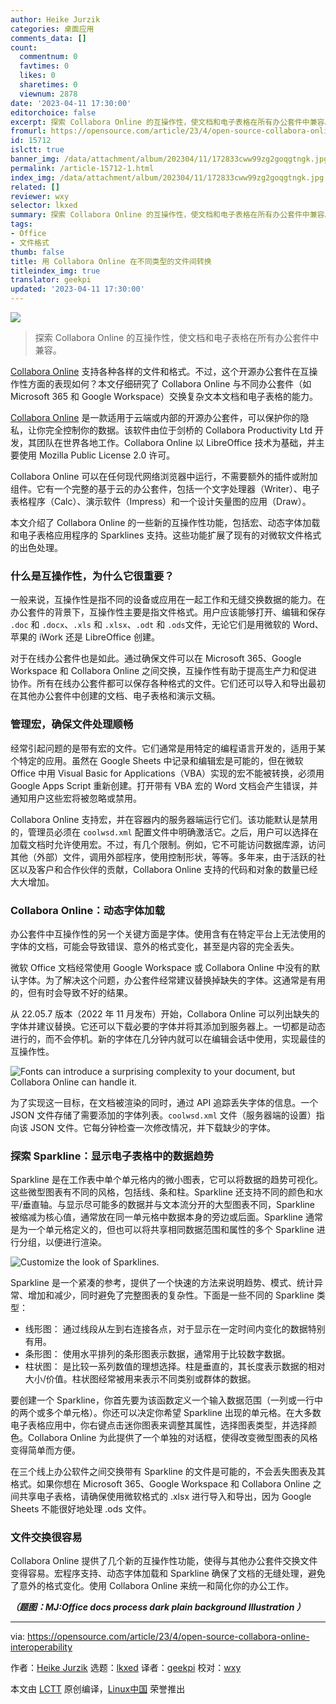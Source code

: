 ```yaml
---
author: Heike Jurzik
categories: 桌面应用
comments_data: []
count:
  commentnum: 0
  favtimes: 0
  likes: 0
  sharetimes: 0
  viewnum: 2878
date: '2023-04-11 17:30:00'
editorchoice: false
excerpt: 探索 Collabora Online 的互操作性，使文档和电子表格在所有办公套件中兼容。
fromurl: https://opensource.com/article/23/4/open-source-collabora-online-interoperability
id: 15712
islctt: true
banner_img: /data/attachment/album/202304/11/172833cww99zg2goqgtngk.jpg
permalink: /article-15712-1.html
index_img: /data/attachment/album/202304/11/172833cww99zg2goqgtngk.jpg.thumb.jpg
related: []
reviewer: wxy
selector: lkxed
summary: 探索 Collabora Online 的互操作性，使文档和电子表格在所有办公套件中兼容。
tags:
- Office
- 文件格式
thumb: false
title: 用 Collabora Online 在不同类型的文件间转换
titleindex_img: true
translator: geekpi
updated: '2023-04-11 17:30:00'
---
```


![](/data/attachment/album/202304/11/172833cww99zg2goqgtngk.jpg)



> 
> 探索 Collabora Online 的互操作性，使文档和电子表格在所有办公套件中兼容。
> 
> 
> 


[Collabora Online](https://www.collaboraoffice.com/) 支持各种各样的文件和格式。不过，这个开源办公套件在互操作性方面的表现如何？本文仔细研究了 Collabora Online 与不同办公套件（如 Microsoft 365 和 Google Workspace）交换复杂文本文档和电子表格的能力。


[Collabora Online](https://opensource.com/article/22/7/open%20source-collabora-online) 是一款适用于云端或内部的开源办公套件，可以保护你的隐私，让你完全控制你的数据。该软件由位于剑桥的 Collabora Productivity Ltd 开发，其团队在世界各地工作。Collabora Online 以 LibreOffice 技术为基础，并主要使用 Mozilla Public License 2.0 许可。


Collabora Online 可以在任何现代网络浏览器中运行，不需要额外的插件或附加组件。它有一个完整的基于云的办公套件，包括一个文字处理器（Writer）、电子表格程序（Calc）、演示软件（Impress）和一个设计矢量图的应用（Draw）。


本文介绍了 Collabora Online 的一些新的互操作性功能，包括宏、动态字体加载和电子表格应用程序的 Sparklines 支持。这些功能扩展了现有的对微软文件格式的出色处理。


### 什么是互操作性，为什么它很重要？


一般来说，互操作性是指不同的设备或应用在一起工作和无缝交换数据的能力。在办公套件的背景下，互操作性主要是指文件格式。用户应该能够打开、编辑和保存 `.doc` 和 `.docx`、`.xls` 和 `.xlsx`、`.odt` 和 `.ods`文件，无论它们是用微软的 Word、苹果的 iWork 还是 LibreOffice 创建。


对于在线办公套件也是如此。通过确保文件可以在 Microsoft 365、Google Workspace 和 Collabora Online 之间交换，互操作性有助于提高生产力和促进协作。所有在线办公套件都可以保存各种格式的文件。它们还可以导入和导出最初在其他办公套件中创建的文档、电子表格和演示文稿。


### 管理宏，确保文件处理顺畅


经常引起问题的是带有宏的文件。它们通常是用特定的编程语言开发的，适用于某个特定的应用。虽然在 Google Sheets 中记录和编辑宏是可能的，但在微软 Office 中用 Visual Basic for Applications（VBA）实现的宏不能被转换，必须用 Google Apps Script 重新创建。打开带有 VBA 宏的 Word 文档会产生错误，并通知用户这些宏将被忽略或禁用。


Collabora Online 支持宏，并在容器内的服务器端运行它们。该功能默认是禁用的，管理员必须在 `coolwsd.xml` 配置文件中明确激活它。之后，用户可以选择在加载文档时允许使用宏。不过，有几个限制。例如，它不可能访问数据库源，访问其他（外部）文件，调用外部程序，使用控制形状，等等。多年来，由于活跃的社区以及客户和合作伙伴的贡献，Collabora Online 支持的代码和对象的数量已经大大增加。


### Collabora Online：动态字体加载


办公套件中互操作性的另一个关键方面是字体。使用含有在特定平台上无法使用的字体的文档，可能会导致错误、意外的格式变化，甚至是内容的完全丢失。


微软 Office 文档经常使用 Google Workspace 或 Collabora Online 中没有的默认字体。为了解决这个问题，办公套件经常建议替换掉缺失的字体。这通常是有用的，但有时会导致不好的结果。


从 22.05.7 版本（2022 年 11 月发布）开始，Collabora Online 可以列出缺失的字体并建议替换。它还可以下载必要的字体并将其添加到服务器上。一切都是动态进行的，而不会停机。新的字体在几分钟内就可以在编辑会话中使用，实现最佳的互操作性。


![Fonts can introduce a surprising complexity to your document, but Collabora Online can handle it.](/data/attachment/album/202304/11/173140pomokdoocdm5t8c8.jpg)


为了实现这一目标，在文档被渲染的同时，通过 API 追踪丢失字体的信息。一个 JSON 文件存储了需要添加的字体列表。`coolwsd.xml` 文件（服务器端的设置）指向该 JSON 文件。它每分钟检查一次修改情况，并下载缺少的字体。


### 探索 Sparkline：显示电子表格中的数据趋势


Sparkline 是在工作表中单个单元格内的微小图表，它可以将数据的趋势可视化。这些微型图表有不同的风格，包括线、条和柱。Sparkline 还支持不同的颜色和水平/垂直轴。与显示尽可能多的数据并与文本流分开的大型图表不同，Sparkline 被缩减为核心值，通常放在同一单元格中数据本身的旁边或后面。Sparkline 通常是为一个单元格定义的，但也可以将共享相同数据范围和属性的多个 Sparkline 进行分组，以便进行渲染。


![Customize the look of Sparklines.](/data/attachment/album/202304/11/173147t5bz0iii0boorzp2.jpg)


Sparkline 是一个紧凑的参考，提供了一个快速的方法来说明趋势、模式、统计异常、增加和减少，同时避免了完整图表的复杂性。下面是一些不同的 Sparkline 类型：


* 线形图： 通过线段从左到右连接各点，对于显示在一定时间内变化的数据特别有用。
* 条形图： 使用水平排列的条形图表示数据，通常用于比较数字数据。
* 柱状图： 是比较一系列数值的理想选择。柱是垂直的，其长度表示数据的相对大小/价值。柱状图经常被用来表示不同类别或群体的数据。


要创建一个 Sparkline，你首先要为该函数定义一个输入数据范围（一列或一行中的两个或多个单元格）。你还可以决定你希望 Sparkline 出现的单元格。在大多数电子表格应用中，你右键点击迷你图表来调整其属性，选择图表类型，并选择颜色。Collabora Online 为此提供了一个单独的对话框，使得改变微型图表的风格变得简单而方便。


在三个线上办公软件之间交换带有 Sparkline 的文件是可能的，不会丢失图表及其格式。如果你想在 Microsoft 365、Google Workspace 和 Collabora Online 之间共享电子表格，请确保使用微软格式的 .xlsx 进行导入和导出，因为 Google Sheets 不能很好地处理 .ods 文件。


### 文件交换很容易


Collabora Online 提供了几个新的互操作性功能，使得与其他办公套件交换文件变得容易。宏程序支持、动态字体加载和 Sparkline 确保了文档的无缝处理，避免了意外的格式变化。使用 Collabora Online 来统一和简化你的办公工作。


***（题图：MJ:Office docs process dark plain background Illustration ）***




---


via: <https://opensource.com/article/23/4/open-source-collabora-online-interoperability>


作者：[Heike Jurzik](https://opensource.com/users/hej) 选题：[lkxed](https://github.com/lkxed/) 译者：[geekpi](https://github.com/geekpi) 校对：[wxy](https://github.com/wxy)


本文由 [LCTT](https://github.com/LCTT/TranslateProject) 原创编译，[Linux中国](https://linux.cn/) 荣誉推出
